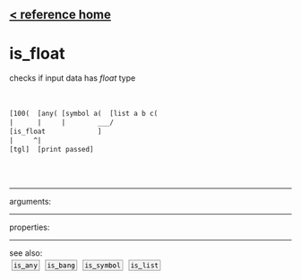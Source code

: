 [< reference home](ceammc_lib.html)
---

# is_float


checks if input data has *float* type

```


[100(  [any( [symbol a(  [list a b c(
|      |     |        ___/
[is_float             ]
|     ^|
[tgl]  [print passed]

                
            
```

---
arguments:


---
properties:


---
see also:<br>
[![is_any](img/object_is_any.png)](is_any.html)
[![is_bang](img/object_is_bang.png)](is_bang.html)
[![is_symbol](img/object_is_symbol.png)](is_symbol.html)
[![is_list](img/object_is_list.png)](is_list.html)
